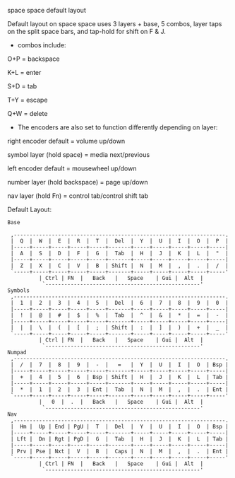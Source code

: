 space space default layout

Default layout on space space uses 3 layers + base, 5 combos, layer taps on the split space bars, and tap-hold for shift on F & J.

* combos include:

O+P = backspace

K+L = enter

S+D = tab

T+Y = escape

Q+W = delete


* The encoders are also set to function differently depending on layer:

right encoder
default = volume up/down

symbol layer (hold space) = media next/previous

left encoder
default = mousewheel up/down

number layer (hold backspace) = page up/down

nav layer (hold Fn) = control tab/control shift tab

Default Layout:

```
Base

 ,-------------------------------------------------------------------.
 |  Q  |  W  |  E  |  R  |  T  |  Del  |  Y  |  U  |  I  |  O  |  P  |
 |-----+-----+-----+-----+-----+-------+-----+-----+-----+-----+-----|
 |  A  |  S  |  D  |  F  |  G  |  Tab  |  H  |  J  |  K  |  L  |  "  |
 |-----+-----+-----+-----+-----+-------+-----+-----+-----+-----+-----|
 |  Z  |  X  |  C  |  V  |  B  | Shift |  N  |  M  |  ,  |  .  |  /  |
 `-----+-----+-----+-----+-----+-------+-----+-----+-----+-----+-----'
          | Ctrl | FN  |   Back   |   Space    | Gui |  Alt  |
           `-------------------------------------------------'
Symbols
 ,-------------------------------------------------------------------.
 |  1  |  2  |  3  |  4  |  5  |  Del  |  6  |  7  |  8  |  9  |  0  |
 |-----+-----+-----+-----+-----+-------+-----+-----+-----+-----+-----|
 |  !  |  @  |  #  |  $  |  %  |  Tab  |  ^  |  &  |  *  |  =  |  -  |
 |-----+-----+-----+-----+-----+-------+-----+-----+-----+-----+-----|
 |  |  |  \  |  (  |  [  |  ;  | Shift |  :  |  ]  |  )  |  +  |  _  |
 `-----+-----+-----+-----+-----+-------+-----+-----+-----+-----+-----'
          | Ctrl | FN  |   Back   |   Space    | Gui |  Alt  |
           `-------------------------------------------------'
Numpad
 ,-------------------------------------------------------------------.
 |  /  |  7  |  8  |  9  |  -  |   =   |  Y  |  U  |  I  |  O  | Bsp |
 |-----+-----+-----+-----+-----+-------+-----+-----+-----+-----+-----|
 |  +  |  4  |  5  |  6  | Bsp | Shift |  H  |  J  |  K  |  L  | Tab |
 |-----+-----+-----+-----+-----+-------+-----+-----+-----+-----+-----|
 |  *  |  1  |  2  |  3  | Ent |  Tab  |  N  |  M  |  ,  |  .  | Ent |
 `-----+-----+-----+-----+-----+-------+-----+-----+-----+-----+-----'
          |   0  |  .  |   Back   |   Space    | Gui |  Alt  |
           `-------------------------------------------------'
Nav
 ,-------------------------------------------------------------------.
 |  Hm |  Up | End | PgU |  T  |  Del  |  Y  |  U  |  I  |  O  | Bsp |
 |-----+-----+-----+-----+-----+-------+-----+-----+-----+-----+-----|
 | Lft |  Dn | Rgt | PgD |  G  |  Tab  |  H  |  J  |  K  |  L  | Tab |
 |-----+-----+-----+-----+-----+-------+-----+-----+-----+-----+-----|
 | Prv | Pse | Nxt |  V  |  B  |  Caps |  N  |  M  |  ,  |  .  | Ent |
 `-----+-----+-----+-----+-----+-------+-----+-----+-----+-----+-----'
          | Ctrl | FN  |   Back   |   Space    | Gui |  Alt  |
           `-------------------------------------------------'
		   
